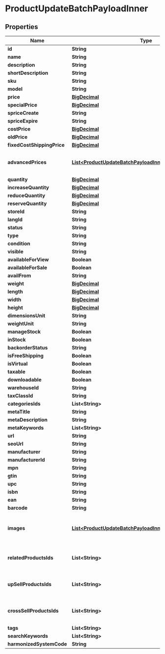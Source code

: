 

# ProductUpdateBatchPayloadInner

## Properties

Name | Type | Description | Notes
------------ | ------------- | ------------- | -------------
**id** | **String** |  | 
**name** | **String** |  |  [optional]
**description** | **String** |  |  [optional]
**shortDescription** | **String** |  |  [optional]
**sku** | **String** |  |  [optional]
**model** | **String** |  |  [optional]
**price** | [**BigDecimal**](BigDecimal.md) |  |  [optional]
**specialPrice** | [**BigDecimal**](BigDecimal.md) |  |  [optional]
**spriceCreate** | **String** |  |  [optional]
**spriceExpire** | **String** |  |  [optional]
**costPrice** | [**BigDecimal**](BigDecimal.md) |  |  [optional]
**oldPrice** | [**BigDecimal**](BigDecimal.md) |  |  [optional]
**fixedCostShippingPrice** | [**BigDecimal**](BigDecimal.md) |  |  [optional]
**advancedPrices** | [**List&lt;ProductUpdateBatchPayloadInnerAdvancedPricesInner&gt;**](ProductUpdateBatchPayloadInnerAdvancedPricesInner.md) | If an empty array is passed, all entries will be deleted when the &#39;nested_items_update_behaviour&#39; parameter is set to &#39;replace&#39;. |  [optional]
**quantity** | [**BigDecimal**](BigDecimal.md) |  |  [optional]
**increaseQuantity** | [**BigDecimal**](BigDecimal.md) |  |  [optional]
**reduceQuantity** | [**BigDecimal**](BigDecimal.md) |  |  [optional]
**reserveQuantity** | [**BigDecimal**](BigDecimal.md) |  |  [optional]
**storeId** | **String** |  |  [optional]
**langId** | **String** |  |  [optional]
**status** | **String** |  |  [optional]
**type** | **String** |  |  [optional]
**condition** | **String** |  |  [optional]
**visible** | **String** |  |  [optional]
**availableForView** | **Boolean** |  |  [optional]
**availableForSale** | **Boolean** |  |  [optional]
**availFrom** | **String** |  |  [optional]
**weight** | [**BigDecimal**](BigDecimal.md) |  |  [optional]
**length** | [**BigDecimal**](BigDecimal.md) |  |  [optional]
**width** | [**BigDecimal**](BigDecimal.md) |  |  [optional]
**height** | [**BigDecimal**](BigDecimal.md) |  |  [optional]
**dimensionsUnit** | **String** |  |  [optional]
**weightUnit** | **String** |  |  [optional]
**manageStock** | **Boolean** |  |  [optional]
**inStock** | **Boolean** |  |  [optional]
**backorderStatus** | **String** |  |  [optional]
**isFreeShipping** | **Boolean** |  |  [optional]
**isVirtual** | **Boolean** |  |  [optional]
**taxable** | **Boolean** |  |  [optional]
**downloadable** | **Boolean** |  |  [optional]
**warehouseId** | **String** |  |  [optional]
**taxClassId** | **String** |  |  [optional]
**categoriesIds** | **List&lt;String&gt;** |  |  [optional]
**metaTitle** | **String** |  |  [optional]
**metaDescription** | **String** |  |  [optional]
**metaKeywords** | **List&lt;String&gt;** |  |  [optional]
**url** | **String** |  |  [optional]
**seoUrl** | **String** |  |  [optional]
**manufacturer** | **String** |  |  [optional]
**manufacturerId** | **String** |  |  [optional]
**mpn** | **String** |  |  [optional]
**gtin** | **String** |  |  [optional]
**upc** | **String** |  |  [optional]
**isbn** | **String** |  |  [optional]
**ean** | **String** |  |  [optional]
**barcode** | **String** |  |  [optional]
**images** | [**List&lt;ProductUpdateBatchPayloadInnerImagesInner&gt;**](ProductUpdateBatchPayloadInnerImagesInner.md) | Property &#39;nested_items_update_behaviour&#39; does not apply. Specified items will be added to existing product images |  [optional]
**relatedProductsIds** | **List&lt;String&gt;** | If an empty array is passed, all entries will be deleted when the &#39;nested_items_update_behaviour&#39; parameter is set to &#39;replace&#39;. |  [optional]
**upSellProductsIds** | **List&lt;String&gt;** | If an empty array is passed, all entries will be deleted when the &#39;nested_items_update_behaviour&#39; parameter is set to &#39;replace&#39;. |  [optional]
**crossSellProductsIds** | **List&lt;String&gt;** | If an empty array is passed, all entries will be deleted when the &#39;nested_items_update_behaviour&#39; parameter is set to &#39;replace&#39;. |  [optional]
**tags** | **List&lt;String&gt;** |  |  [optional]
**searchKeywords** | **List&lt;String&gt;** |  |  [optional]
**harmonizedSystemCode** | **String** |  |  [optional]




